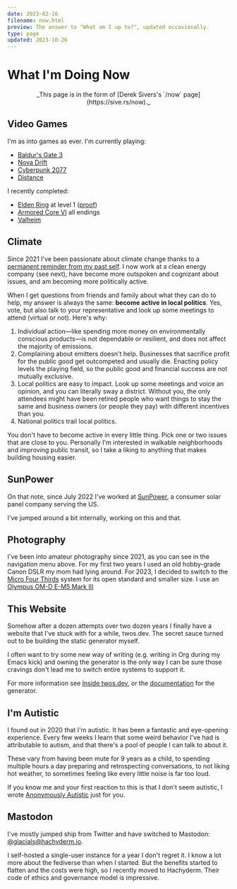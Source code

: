 ```yaml
---
date: 2023-02-16
filename: now.html
preview: The answer to "What am I up to?", updated occasionally.
type: page
updated: 2023-10-26
---
```


# What I'm Doing Now

<center>_This page is in the form of [Derek Sivers's `/now` page](https://sive.rs/now)._</center>

## Video Games

I'm as into games as ever. I'm currently playing:

- [Baldur's Gate 3](https://store.steampowered.com/app/1086940/Baldurs_Gate_3/)
- [Nova Drift](https://store.steampowered.com/app/858210/Nova_Drift/)
- [Cyberpunk 2077](https://store.steampowered.com/app/1091500/Cyberpunk_2077/)
- [Distance](https://store.steampowered.com/app/233610/Distance/)

I recently completed:

- [Elden Ring](https://store.steampowered.com/app/1245620/ELDEN_RING/) at level 1 ([proof](https://www.youtube.com/playlist?list=PLOh5StMt-uPV1_11e9XKVNtBcmGMKDaHd))
- [Armored Core VI](https://store.steampowered.com/app/1888160/ARMORED_CORE_VI_FIRES_OF_RUBICON/) all endings
- [Valheim](https://store.steampowered.com/app/892970/Valheim/)

## Climate

Since 2021 I've been passionate about climate change thanks to a
[permanent reminder from my past self](/tattoo.html).
I now work at a clean energy company (see next),
have become more outspoken and cognizant about issues,
and am becoming more politically active.

When I get questions from friends and family about what they can do to help,
my answer is always the same: **become active in local politics**. Yes, vote, but also talk to your representative and look up some meetings to attend (virtual or not). Here's why:

1. Individual action—like spending more money on environmentally conscious products—is not dependable or resilient,
   and does not affect the majority of emissions.
2. Complaining about emitters doesn't help.
   Businesses that sacrifice profit for the public good get outcompeted and usually die.
   Enacting policy levels the playing field,
   so the public good and financial success are not mutually exclusive.
3. Local politics are easy to impact.
   Look up some meetings and voice an opinion, and you can literally sway a district.
   Without you, the only attendees might have been retired people who want things to stay the same and business owners (or people they pay) with different incentives than you.
4. National politics trail local politics.

You don't have to become active in every little thing.
Pick one or two issues that are close to you.
Personally I'm interested in walkable neighborhoods and improving public transit, so I take a liking to anything that makes building housing easier.

## SunPower

On that note, since July 2022 I've worked at [SunPower](https://sunpower.com),
a consumer solar panel company serving the US.

I've jumped around a bit internally, working on this and that.

## Photography

I've been into amateur photography since 2021,
as you can see in the navigation menu above.
For my first two years I used an old hobby-grade Canon DSLR my mom had lying around.
For 2023, I decided to switch to the [Micro Four Thirds](https://www.four-thirds.org/en/) system for its open standard and smaller size.
I use an [Olympus OM-D E-M5 Mark III](https://amzn.to/3Qaj7qm)

## This Website

Somehow after a dozen attempts over two dozen years I finally have a
website that I've stuck with for a while, twos.dev.
The secret sauce turned out to be building the static generator myself.

I often want to try some new way of writing
(e.g. writing in Org during my Emacs kick)
and owning the generator is the only way I can be sure those cravings don't lead me to switch entire systems to support it.

For more information see [Inside twos.dev](/meta.html),
or the [documentation](/winter.html) for the generator.

## I'm Autistic

I found out in 2020 that I'm autistic.
It has been a fantastic and eye-opening experience.
Every few weeks I learn that some weird behavior I've had is attributable to autism,
and that there's a pool of people I can talk to about it.

These vary from having been mute for 9 years as a child,
to spending multiple hours a day preparing and retrospecting conversations,
to not liking hot weather,
to sometimes feeling like every little noise is far too loud.

If you know me and your first reaction to this is that I don't seem autistic, I wrote [Anonymously Autistic](/autism.html) just for you.

## Mastodon

I've mostly jumped ship from Twitter and have switched to Mastodon:
[@glacials@hachyderm.io](https://hachyderm.io/@glacials).

I self-hosted a single-user instance for a year I don't regret it.
I know a lot more about the fediverse than when I started.
But the benefits started to flatten and the costs were high,
so I recently moved to Hachyderm.
Their code of ethics and governance model is impressive.
